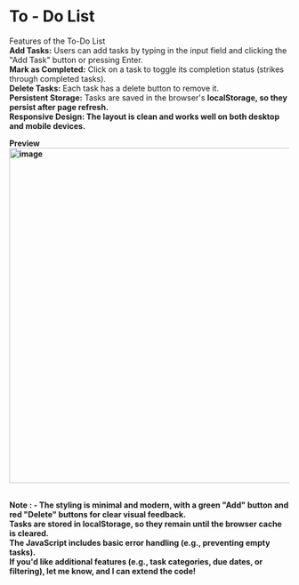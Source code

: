 # To - Do List
Features of the To-Do List<br>
<b>Add Tasks:</b> Users can add tasks by typing in the input field and clicking the "Add Task" button or pressing Enter.<br>
<b>Mark as Completed:</b> Click on a task to toggle its completion status (strikes through completed tasks).<br>
<b>Delete Tasks:</b> Each task has a delete button to remove it.<br>
<b>Persistent Storage:</b> Tasks are saved in the browser's <b>localStorage<b>, so they persist after page refresh.<br>
<b>Responsive Design:</b> The layout is clean and works well on both desktop and mobile devices.<br>

<b>Preview</b>
<img width="1361" height="603" alt="image" src="https://github.com/user-attachments/assets/1cdfe492-6f38-46ba-8c75-2931f23710a1" />


<br>
<b>Note : - </b>
The styling is minimal and modern, with a green "Add" button and red "Delete" buttons for clear visual feedback.<br>
Tasks are stored in localStorage, so they remain until the browser cache is cleared.<br>
The JavaScript includes basic error handling (e.g., preventing empty tasks).<br>
If you'd like additional features (e.g., task categories, due dates, or filtering), let me know, and I can extend the code!<br>

